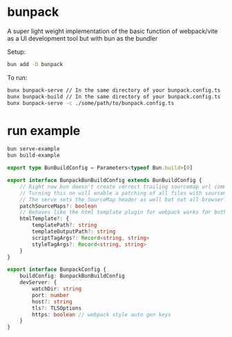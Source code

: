 # bunpack
A super light weight implementation of the basic function of webpack/vite as a UI development tool but with bun as the bundler

Setup:

```bash
bun add -D bunpack
```

To run:

```bash
bunx bunpack-serve // In the same directory of your bunpack.config.ts
bunx bunpack-build // In the same directory of your bunpack.config.ts
bunx bunpack-serve -c ./some/path/to/bunpack.config.ts
```

# run example
```bash
bun serve-example
bun build-example
```

```typescript
export type BunBuildConfig = Parameters<typeof Bun.build>[0]

export interface BunpackBunBuildConfig extends BunBuildConfig {
    // Right now bun doesn't create correct trailing sourcemap url comments
    // Turning this on will enable a patching of all files with sourcemaps
    // The serve sets the SourceMap header as well but not all browser support it
    patchSourceMaps?: boolean
    // Behaves like the html template plugin for webpack works for both serve and build
    htmlTemplate?: {
        templatePath?: string
        templateOutputPath?: string
        scriptTagArgs?: Record<string, string>
        styleTagArgs?: Record<string, string>
    }
}

export interface BunpackConfig {
    buildConfig: BunpackBunBuildConfig
    devServer: {
        watchDir: string
        port: number
        host?: string
        tls?: TLSOptions
        https: boolean // webpack style auto gen keys
    }
}
```

